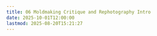 ```yaml
---
title: 06 Moldmaking Critique and Rephotography Intro
date: 2025-10-01T12:00:00
lastmod: 2025-08-20T15:21:27
---
```

